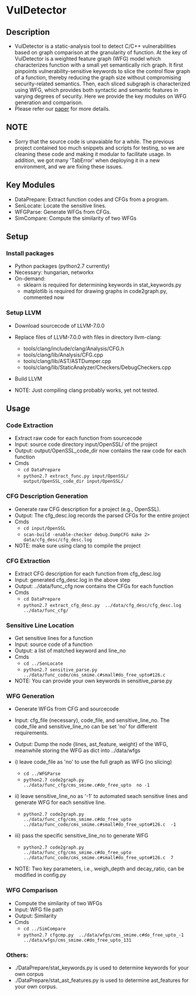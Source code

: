 # VulDetector

## Description
* VulDetector is a static-analysis tool to detect C/C++ vulnerabilities based on graph comparison at the granularity of function. At the key of VulDetector is a weighted feature graph (WFG) model which characterizes function with a small yet semantically rich graph. It first pinpoints vulnerability-sensitive keywords to slice the control flow graph of a function, thereby reducing the graph size without compromising security-related semantics. Then, each sliced subgraph is characterized using WFG, which provides both syntactic and semantic features in varying degrees of security. Here we provide the key modules on WFG generation and comparison. 
* Please refer our [paper](https://ieeexplore.ieee.org/document/9309254) for more details. 
 

## NOTE
* Sorry that the source code is unavaiable for a while. The previous project contained too much snippets and scripts for testing, so we are cleaning these code and making it modular to facilitate usage. In addition, we got many 'TabError' when deploying it in a new environment, and we are fixing these issues.  

## Key Modules
* DataPrepare: Extract function codes and CFGs from a program.
* SenLocate: Locate the sensitive lines.
* WFGParse: Generate WFGs from CFGs.
* SimCompare: Compute the similarity of two WFGs


## Setup
### Install packages
* Python packages (python2.7 currently)
* Necessary: hungarian, networkx
* On-demand: 
	* sklearn is required for determining keywords in stat_keywords.py
	* matplotlib is required for drawing graphs in code2graph.py, commented now  

### Setup LLVM
* Download sourcecode of LLVM-7.0.0
* Replace files of LLVM-7.0.0 with files in directory llvm-clang:
	* tools/clang/include/clang/Analysis/CFG.h<br>
	* tools/clang/lib/Analysis/CFG.cpp<br>
	* tools/clang/lib/AST/ASTDumper.cpp<br>
	* tools/clang/lib/StaticAnalyzer/Checkers/DebugCheckers.cpp<br>
* Build LLVM

* NOTE: Just compiling clang probably works, yet not tested. 


## Usage
  
### Code Extraction 
* Extract raw code for each function from sourcecode
* Input: source code directory input/OpenSSL/ of the project
* Output: output/OpenSSL_code_dir now contains the raw code for each function
* Cmds
	* `cd DataPrepare`
	* `python2.7 extract_func.py input/OpenSSL/ output/OpenSSL_code_dir input/OpenSSL/`

### CFG Description Generation
* Generate raw CFG description for a project (e.g., OpenSSL). 
* Output: The cfg_desc.log records the parsed CFGs for the entire project
* Cmds
	* `cd input/OpenSSL`
	* `scan-build -enable-checker debug.DumpCFG make 2>  data/cfg_desc/cfg_desc.log`
*  NOTE: make sure using clang to compile the project

### CFG Extraction 
* Extract CFG description for each function from cfg_desc.log
* Input: generated cfg_desc.log in the above step
* Output: ../data/func_cfg now contains the CFGs for each function 
* Cmds
	* `cd DataPrepare`
	* `python2.7 extract_cfg_desc.py  ../data/cfg_desc/cfg_desc.log  ../data/func_cfg/`

### Sensitive Line Location 
* Get sensitive lines for a function
* Input: source code of a function
* Output: a list of matched keyword and line_no
* Cmds
	* `cd ../SenLocate`
	* `python2.7 sensitive_parse.py ../data/func_code/cms_smime.c#small#do_free_upto#126.c`
*  NOTE: You can provide your own keywords in sensitive_parse.py

### WFG Generation 
* Generate WFGs from CFG and sourcecode
* Input: cfg_file (necessary), code_file, and sensitive_line_no. The code_file and sensitive_line_no can be set 'no' for different requirements.
* Output: Dump the node {lines, ast_feature, weight} of the WFG, meanwhile storing the WFG as dict into ../data/wfgs
*  i) leave code_file as 'no' to use the full graph as WFG (no slicing)	
	*  `cd ../WFGParse`
	*  `python2.7 code2graph.py ../data/func_cfg/cms_smime.c#do_free_upto  no -1`
  
*  ii) leave sensitive_line_no as '-1' to automated seach sensitive lines and generate WFG for each sensitive line.
	*  `python2.7 code2graph.py ../data/func_cfg/cms_smime.c#do_free_upto  ../data/func_code/cms_smime.c#small#do_free_upto#126.c  -1`
  
*  iii) pass the specific sensitive_line_no to generate WFG
	*  `python2.7 code2graph.py ../data/func_cfg/cms_smime.c#do_free_upto  ../data/func_code/cms_smime.c#small#do_free_upto#126.c  7`
  
*  NOTE: Two key parameters, i.e., weigh_depth and decay_ratio, can be modified in config.py
  
### WFG Comparison
* Compute the similarity of two WFGs
* Input: WFG file path
* Output: Similarity
* Cmds
	*  `cd ../SimCompare`
	*  `python2.7 cfgcmp.py  ../data/wfgs/cms_smime.c#do_free_upto_-1  ../data/wfgs/cms_smime.c#do_free_upto_131`

### Others:
* ./DataPrepare/stat_keywords.py is used to determine keywords for your own corpus
* ./DataPrepare/stat_ast_features.py is used to determine ast_features for your own corpus.
